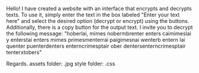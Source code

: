 Hello!
I have created a website with an interface that encrypts and decrypts texts. To use it, simply enter the text in the box labeled "Enter your text here" and select the desired option (decrypt or encrypt) using the buttons. Additionally, there is a copy button for the output text.
I invite you to decrypt the following message:
"hoberlai, mimes nobermbrenter enters caimimeslai y enterstai enters mimes primesmenterrai paigimesnai wenterb entern 
lai quenter puenterdenters enterncrimesptair ober dentersenterncrimesptair tenterxtobers"

Regards.
assets folder: .jpg style folder: .css
